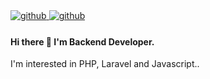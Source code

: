 
<a href="https://github.com/DongHoWon" target="_blank">
  <img src=https://img.shields.io/badge/github-%2324292e.svg?&style=for-the-badge&logo=github&logoColor=white alt=github style="margin-bottom: 5px;" />
</a>  
 
<a href="https://wondongho.tistory.com" target="_blank">
  <img src=https://img.shields.io/badge/Blog-ed8151?&style=for-the-badge&logo=Blogger&logoColor=white alt=github style="margin-bottom: 5px;" />
</a>
   
#### Hi there 👋 I'm Backend Developer.
I'm interested in PHP, Laravel and Javascript.. 

